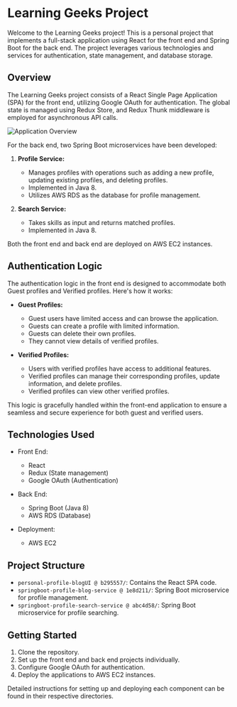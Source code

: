 # Learning Geeks Project

Welcome to the Learning Geeks project! This is a personal project that implements a full-stack application using React for the front end and Spring Boot for the back end. The project leverages various technologies and services for authentication, state management, and database storage.

## Overview

The Learning Geeks project consists of a React Single Page Application (SPA) for the front end, utilizing Google OAuth for authentication. The global state is managed using Redux Store, and Redux Thunk middleware is employed for asynchronous API calls.

![Application Overview](./Overview.gif)

For the back end, two Spring Boot microservices have been developed:

1. **Profile Service:**
   - Manages profiles with operations such as adding a new profile, updating existing profiles, and deleting profiles.
   - Implemented in Java 8.
   - Utilizes AWS RDS as the database for profile management.

2. **Search Service:**
   - Takes skills as input and returns matched profiles.
   - Implemented in Java 8.

Both the front end and back end are deployed on AWS EC2 instances.

## Authentication Logic

The authentication logic in the front end is designed to accommodate both Guest profiles and Verified profiles. Here's how it works:

- **Guest Profiles:**
  - Guest users have limited access and can browse the application.
  - Guests can create a profile with limited information.
  - Guests can delete their own profiles.
  - They cannot view details of verified profiles.

- **Verified Profiles:**
  - Users with verified profiles have access to additional features.
  - Verified profiles can manage their corresponding profiles, update information, and delete profiles.
  - Verified profiles can view other verified profiles.

This logic is gracefully handled within the front-end application to ensure a seamless and secure experience for both guest and verified users.

## Technologies Used

- Front End:
  - React
  - Redux (State management)
  - Google OAuth (Authentication)

- Back End:
  - Spring Boot (Java 8)
  - AWS RDS (Database)
  
- Deployment:
  - AWS EC2

## Project Structure

- `personal-profile-blogUI @ b295557/`: Contains the React SPA code.
- `springboot-profile-blog-service @ 1e8d211/`: Spring Boot microservice for profile management.
- `springboot-profile-search-service @ abc4d58/`: Spring Boot microservice for profile searching.

## Getting Started

1. Clone the repository.
2. Set up the front end and back end projects individually.
3. Configure Google OAuth for authentication.
4. Deploy the applications to AWS EC2 instances.

Detailed instructions for setting up and deploying each component can be found in their respective directories.
